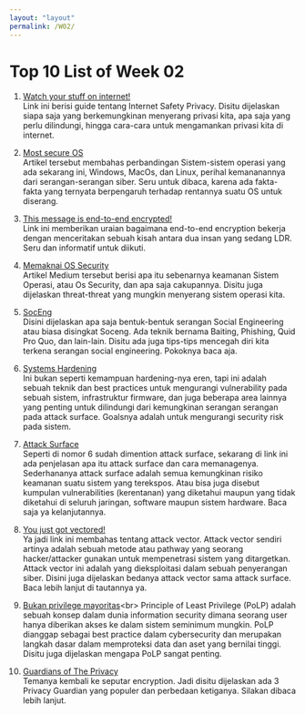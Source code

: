```yaml
---
layout: "layout"
permalink: /W02/
---
```


# Top 10 List of Week 02

1. [Watch your stuff on internet!](https://choosetoencrypt.com/privacy/complete-beginners-guide-to-internet-safety-privacy/)<br>
Link ini berisi guide tentang Internet Safety Privacy. Disitu dijelaskan
siapa saja yang berkemungkinan menyerang privasi kita, apa saja yang 
perlu dilindungi, hingga cara-cara untuk mengamankan privasi kita di internet.

2. [Most secure OS](https://www.computerworld.com/article/3252823/why-linux-is-better-than-windows-or-macos-for-security.html)<br>
Artikel tersebut membahas perbandingan Sistem-sistem operasi yang ada sekarang ini,
Windows, MacOs, dan Linux, perihal kemananannya dari serangan-serangan
siber. Seru untuk dibaca, karena ada fakta-fakta yang ternyata 
berpengaruh terhadap rentannya suatu OS untuk diserang.

3. [This message is end-to-end encrypted!](https://ssd.eff.org/en/module/deep-dive-end-end-encryption-how-do-public-key-encryption-systems-work#:~:text=To%20recap%3A,decrypt%20messages%20encrypted%20to%20you)<br>
Link ini memberikan uraian bagaimana end-to-end encryption bekerja
dengan menceritakan sebuah kisah antara dua insan yang sedang LDR. Seru dan
informatif untuk diikuti.

4. [Memaknai OS Security](https://www.tutorialspoint.com/operating_system/os_security.htm)<br>
Artikel Medium tersebut berisi apa itu sebenarnya keamanan 
Sistem Operasi, atau Os Security, dan apa saja cakupannya. Disitu
juga dijelaskan threat-threat yang mungkin menyerang sistem operasi kita.

5. [SocEng](https://us.norton.com/internetsecurity-emerging-threats-what-is-social-engineering.html)<br>
Disini dijelaskan apa saja bentuk-bentuk serangan Social Engineering
atau biasa disingkat Soceng. Ada teknik bernama Baiting, Phishing, Quid Pro Quo,
dan lain-lain. Disitu ada juga tips-tips mencegah diri kita
terkena serangan social engineering. Pokoknya baca aja.

6. [Systems Hardening](https://www.beyondtrust.com/resources/glossary/systems-hardening)<br>
Ini bukan seperti kemampuan hardening-nya eren, tapi ini adalah 
sebuah teknik dan best practices untuk mengurangi vulnerability pada sebuah sistem, infrastruktur
firmware, dan juga beberapa area lainnya yang penting untuk dilindungi dari kemungkinan serangan
serangan pada attack surface. Goalsnya adalah untuk mengurangi security risk pada sistem.

7. [Attack Surface](https://www.balbix.com/insights/attack-surface-management/)<br>
Seperti di nomor 6 sudah dimention attack surface, sekarang di link ini ada penjelasan 
apa itu attack surface dan cara memanagenya. Sederhananya attack surface adalah
semua kemungkinan risiko keamanan suatu sistem yang terekspos. Atau bisa juga disebut kumpulan
vulnerabilities (kerentanan) yang diketahui maupun yang tidak diketahui di seluruh jaringan,
software maupun sistem hardware. Baca saja ya kelanjutannya.

8. [You just got vectored!](https://www.sumologic.com/glossary/attack-vector/)<br>
Ya jadi link ini membahas tentang attack vector. Attack vector sendiri artinya
adalah sebuah metode atau pathway yang seorang hacker/attacker gunakan untuk mempenetrasi
sistem yang ditargetkan. Attack vector ini adalah yang dieksploitasi dalam sebuah penyerangan siber.
Disini juga dijelaskan bedanya attack vector sama attack surface. Baca lebih lanjut di tautannya ya.

9. [Bukan privilege mayoritas](https://www.cyberark.com/what-is/least-privilege/#:~:text=The%20principle%20of%20least%20privilege%20(PoLP)%20refers%20to%20an%20information,perform%20his%2Fher%20job%20functions.&text=Least%20privilege%20enforcement%20ensures%20the,access%20needed%20%E2%80%93%20and%20nothing%20more.)<br>
Principle of Least Privilege (PoLP) adalah sebuah konsep dalam dunia information
security dimana seorang user hanya diberikan akses ke dalam sistem seminimum mungkin.
PoLP dianggap sebagai best practice dalam cybersecurity dan merupakan langkah dasar dalam
memproteksi data dan aset yang bernilai tinggi. Disitu juga dijelaskan mengapa PoLP sangat 
penting.

10. [Guardians of The Privacy](https://blog.ipswitch.com/the-difference-between-pgp-openpgp-and-gnupg-encryption)<br>
Temanya kembali ke seputar encryption. Jadi disitu dijelaskan ada 3 Privacy Guardian yang populer 
dan perbedaan ketiganya. Silakan dibaca lebih lanjut.

